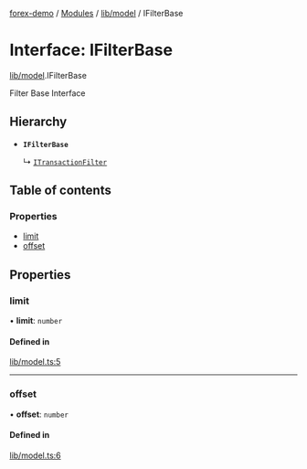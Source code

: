 [forex-demo](../README.md) / [Modules](../modules.md) / [lib/model](../modules/lib_model.md) / IFilterBase

# Interface: IFilterBase

[lib/model](../modules/lib_model.md).IFilterBase

Filter Base Interface

## Hierarchy

- **`IFilterBase`**

  ↳ [`ITransactionFilter`](convert_model.ITransactionFilter.md)

## Table of contents

### Properties

- [limit](lib_model.IFilterBase.md#limit)
- [offset](lib_model.IFilterBase.md#offset)

## Properties

### limit

• **limit**: `number`

#### Defined in

[lib/model.ts:5](https://github.com/suphero/forex-demo/blob/4b7f9d5/src/lib/model.ts#L5)

---

### offset

• **offset**: `number`

#### Defined in

[lib/model.ts:6](https://github.com/suphero/forex-demo/blob/4b7f9d5/src/lib/model.ts#L6)
